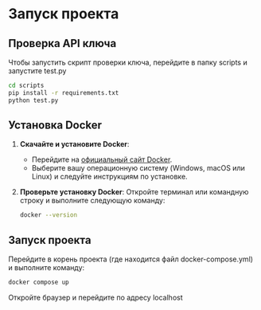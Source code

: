 # Запуск проекта

## Проверка API ключа

Чтобы запустить скрипт проверки ключа, перейдите в папку scripts и запустите test.py

```bash
cd scripts
pip install -r requirements.txt
python test.py
```

## Установка Docker

1. **Скачайте и установите Docker**:
   - Перейдите на [официальный сайт Docker](https://www.docker.com/get-started).
   - Выберите вашу операционную систему (Windows, macOS или Linux) и следуйте инструкциям по установке.

2. **Проверьте установку Docker**:
   Откройте терминал или командную строку и выполните следующую команду:
   ```bash
   docker --version


## Запуск проекта
Перейдите в корень проекта (где находится файл docker-compose.yml) и выполните команду:
```bash
docker compose up
```

Откройте браузер и перейдите по адресу localhost

